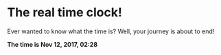 # The real time clock!

Ever wanted to know what the time is? Well, your journey is about to end!

**The time is Nov 12, 2017, 02:28**